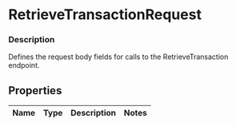 
# RetrieveTransactionRequest

### Description

Defines the request body fields for calls to the RetrieveTransaction endpoint.

## Properties
Name | Type | Description | Notes
------------ | ------------- | ------------- | -------------



